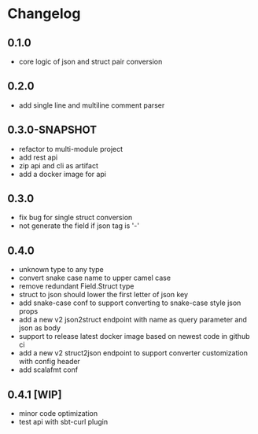 # Changelog

## 0.1.0
* core logic of json and struct pair conversion

## 0.2.0
* add single line and multiline comment parser

## 0.3.0-SNAPSHOT
* refactor to multi-module project
* add rest api
* zip api and cli as artifact
* add a docker image for api

## 0.3.0
* fix bug for single struct conversion
* not generate the field if json tag is '-'

## 0.4.0 
* unknown type to any type
* convert snake case name to upper camel case
* remove redundant Field.Struct type
* struct to json should lower the first letter of json key
* add snake-case conf to support converting to snake-case style json props
* add a new v2 json2struct endpoint with name as query parameter and json as body
* support to release latest docker image based on newest code in github ci
* add a new v2 struct2json endpoint to support converter customization with config header
* add scalafmt conf

## 0.4.1 [WIP]
* minor code optimization
* test api with sbt-curl plugin
